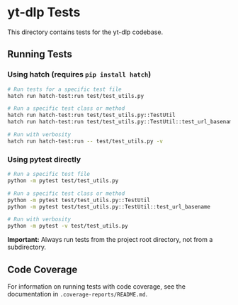 # yt-dlp Tests

This directory contains tests for the yt-dlp codebase.

## Running Tests

### Using hatch (requires `pip install hatch`)

```bash
# Run tests for a specific test file
hatch run hatch-test:run test/test_utils.py

# Run a specific test class or method
hatch run hatch-test:run test/test_utils.py::TestUtil
hatch run hatch-test:run test/test_utils.py::TestUtil::test_url_basename

# Run with verbosity
hatch run hatch-test:run -- test/test_utils.py -v
```

### Using pytest directly

```bash
# Run a specific test file
python -m pytest test/test_utils.py

# Run a specific test class or method
python -m pytest test/test_utils.py::TestUtil
python -m pytest test/test_utils.py::TestUtil::test_url_basename

# Run with verbosity
python -m pytest -v test/test_utils.py
```

**Important:** Always run tests from the project root directory, not from a subdirectory.

## Code Coverage

For information on running tests with code coverage, see the documentation in `.coverage-reports/README.md`.